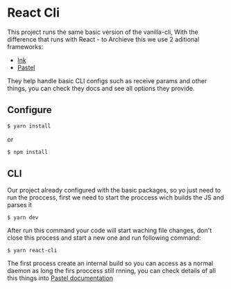 # React Cli

This project runs the same basic version of the vanilla-cli, With the difference that runs with React - to Archieve this we use 2 aditional frameworks:
 - [Ink](https://github.com/vadimdemedes/ink)
 - [Pastel](https://github.com/vadimdemedes/pastel)

 They help handle basic CLI configs such as receive params and other things, you can check they docs and see all options they provide.

## Configure

```bash
$ yarn install
```
or
```bash
$ npm install
```

## CLI
Our project already configured with the basic packages, so yo just need to run the proccess, first we need to start the proccess wich builds the JS and parses it


```
$ yarn dev
```

After run this command your code will start waching file changes, don't close this process and start a new one and run following command:


```
$ yarn react-cli
```

The first process create an internal build so you can access as a normal daemon as long the firs proccess still rnning, you can check details of all this things into [Pastel documentation](https://github.com/vadimdemedes/pastel) 
